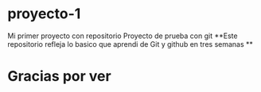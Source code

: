 # proyecto-1
Mi primer proyecto con repositorio
Proyecto de prueba con git 
**Este repositorio refleja lo basico que aprendi de Git y github en tres semanas 
**
# Gracias por ver

